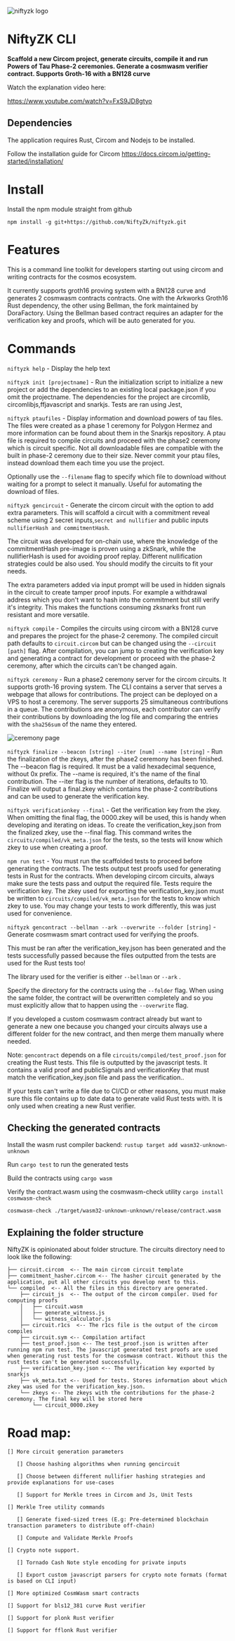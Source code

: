 ![niftyzk logo](./NiftyZkIcon.png)
# NiftyZK CLI
**Scaffold a new Circom project, generate circuits, compile it and run Powers of Tau Phase-2 ceremonies. Generate a cosmwasm verifier contract. Supports Groth-16 with a BN128 curve**

Watch the explanation video here:

https://www.youtube.com/watch?v=FxS9JD8gtyo

## Dependencies

The application requires Rust, Circom and Nodejs to be installed.

Follow the installation guide for Circom
https://docs.circom.io/getting-started/installation/

# Install

Install the npm module straight from github

`npm install -g git+https://github.com/NiftyZk/niftyzk.git`

# Features

This is a command line toolkit for developers starting out using circom and writing contracts for the cosmos ecosystem. 

It currently supports groth16 proving system with a BN128 curve and generates 2 cosmwasm contracts contracts. One with the Arkworks Groth16 Rust dependency, the other using Bellman, the fork maintained by DoraFactory.
Using the Bellman based contract requires an adapter for the verification key and proofs, which will be auto generated for you.

# Commands

`niftyzk help`  - Display the help text

`niftyzk init [projectname]` - Run the initialization script to initialize a new project or add the dependencies to an existing local package.json if you omit the projectname.
The dependencies for the project are circomlib, circomlibjs,ffjavascript and snarkjs. Tests are ran using Jest,

`niftyzk ptaufiles` - Display information and download powers of tau files. The files were created as a phase 1 ceremony for Polygon Hermez and more information can be found about them in the Snarkjs repository.
A ptau file is required to compile circuits and proceed with the phase2 ceremony which is circuit specific. Not all downloadable files are compatible with the built in phase-2 ceremony due to their size. Never commit your ptau files, instead download them each time you use the project.

Optionally use the `--filename` flag to specify which file to download without waiting for a prompt to select it manually. Useful for automating the download of files.


`niftyzk gencircuit` - Generate the circom circuit with the option to add extra parameters. This will scaffold a circuit with a commitment reveal scheme using 2 secret inputs,`secret and nullifier` and public inputs `nullifierHash and commitmentHash`. 

The circuit was developed for on-chain use, where the knowledge of the commitmentHash pre-image is proven using a zkSnark, while the nullifierHash is used for avoiding proof replay. Different nullification strategies could be also used. You should modify the circuits to fit your needs.

The extra parameters added via input prompt will be used in hidden signals in the circuit to create tamper proof inputs. For example a withdrawal address which you don't want to hash into the commitment but still verify it's integrity. This makes the functions consuming zksnarks front run resistant and more versatile.

`niftyzk compile` - Compiles the circuits using circom with a BN128 curve and prepares the project for the phase-2 ceremony. The compiled circuit path defaults to `circuit.circom` but can be changed using the `--circuit [path]` flag.
After compilation, you can jump to creating the verification key and generating a contract for development or proceed with the phase-2 ceremony, after which the circuits can't be changed again.


`niftyzk ceremony` - Run a phase2 ceremony server for the circom circuits. It supports groth-16 proving system. The CLI contains a server that serves a webpage that allows for contributions. The project can be deployed on a VPS to host a ceremony. The server supports 25 simultaneous contributions in a queue. The contributions are anonymous, each contributor can verify their contributions by downloading the log file and comparing the entries with the `sha256sum` of the name they entered.

![ceremony page](ceremonyPage.webp)

`niftyzk finalize --beacon [string] --iter [num] --name [string]` - Run the finalization of the zkeys, after the phase2 ceremony has been finished. The --beacon flag is required. It must be a valid hexadecimal sequence, without 0x prefix. The --name is required, it's the name of the final contribution. The --iter flag is the number of iterations, defaults to 10. Finalize will output a final.zkey which contains the phase-2 contributions and can be used to generate the verification key.

`niftyzk verificationkey --final` - Get the verification key from the zkey. When omitting the final flag, the  0000.zkey will be used, this is handy when developing and iterating on ideas. To create the verification_key.json from the finalized zkey, use the --final flag. This command writes the `circuits/compiled/vk_meta.json` for the tests, so the tests will know which zkey to use when creating a proof.

`npm run test` - You must run the scaffolded tests to proceed before generating the contracts. The tests output test proofs used for generating tests in Rust for the contracts. When developing circom circuits, always make sure the tests pass and output the required file.
Tests require the verification key. The zkey used for exporting the verification_key.json must be written to `circuits/compiled/vk_meta.json` for the tests to know which zkey to use. You may change your tests to work differently, this was just used for convenience.

`niftyzk gencontract --bellman --ark --overwrite --folder [string]` - Generate cosmwasm smart contract used for verifying the proofs. 

This must be ran after the verification_key.json has been generated and the tests successfully passed because the files outputted from the tests are used for the Rust tests too!

The library used for the verifier is either `--bellman` or `--ark` . 

Specify the directory for the contracts using the `--folder` flag. When using the same folder, the contract will be overwritten completely and so you must explicitly allow that to happen using the `--overwrite` flag. 

If you developed a custom cosmwasm contract already but want to generate a new one because you changed your circuits always use a different folder for the new contract, and then merge them manually where needed.

Note: `gencontract` depends on a file `circuits/compiled/test_proof.json` for creating the Rust tests. This file is outputted by the javascript tests. It contains a valid proof and publicSignals and verificationKey that must match the verification_key.json file and pass the verification.. 

If your tests can't write a file due to CI/CD or other reasons, you must make sure this file contains up to date data to generate valid Rust tests with. It is only used when creating a new Rust verifier.

## Checking the generated contracts
Install the wasm rust compiler backend:
`rustup target add wasm32-unknown-unknown`

Run `cargo test` to run the generated  tests

Build the contracts using `cargo wasm`

Verify the contract.wasm using the cosmwasm-check utility
`cargo install cosmwasm-check`

`cosmwasm-check ./target/wasm32-unknown-unknown/release/contract.wasm`

## Explaining the folder structure
NiftyZK is opinionated about folder structure.
The circuits directory need to look like the following:

```
├── circuit.circom  <-- The main circom circuit template
├── commitment_hasher.circom <-- The hasher circuit generated by the application, put all other circuits you develop next to this.
└── compiled  <-- All the files in this directory are generated.
    ├── circuit_js  <-- The output of the circom compiler. Used for computing proofs
    │   ├── circuit.wasm
    │   ├── generate_witness.js
    │   └── witness_calculator.js
    ├── circuit.r1cs  <-- The r1cs file is the output of the circom compiles
    ├── circuit.sym <-- Compilation artifact
    ├── test_proof.json <-- The test_proof.json is written after running npm run test. The javascript generated test proofs are used when generating rust tests for the cosmwasm contract. Without this the rust tests can't be generated successfully.
    ├── verification_key.json <-- The verification key exported by snarkjs
    ├── vk_meta.txt <-- Used for tests. Stores information about which zkey was used for the verification_key.json. 
    └── zkeys <-- The zkeys with the contributions for the phase-2 ceremony. The final key will be stored here
        └── circuit_0000.zkey
```

# Road map:

```
[] More circuit generation parameters

   [] Choose hashing algorithms when running gencircuit

   [] Choose between different nullifier hashing strategies and provide explanations for use-cases 

   [] Support for Merkle trees in Circom and Js, Unit Tests

[] Merkle Tree utility commands

   [] Generate fixed-sized trees (E.g: Pre-determined blockchain transaction parameters to distribute off-chain)

   [] Compute and Validate Merkle Proofs

[] Crypto note support.

   [] Tornado Cash Note style encoding for private inputs

   [] Export custom javascript parsers for crypto note formats (format is based on CLI input)

[] More optimized CosmWasm smart contracts

[] Support for bls12_381 curve Rust verifier

[] Support for plonk Rust verifier

[] Support for fflonk Rust verifier
```  
